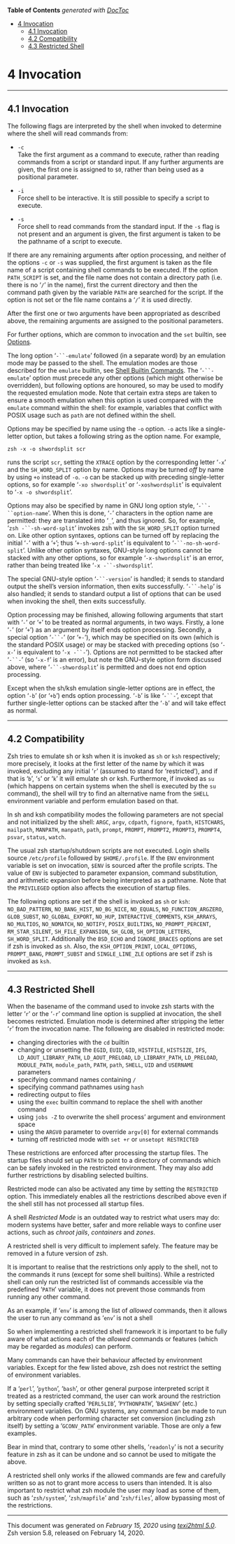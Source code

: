 <!-- START doctoc generated TOC please keep comment here to allow auto update -->
<!-- DON'T EDIT THIS SECTION, INSTEAD RE-RUN doctoc TO UPDATE -->
**Table of Contents**  *generated with [DocToc](https://github.com/thlorenz/doctoc)*

- [4 Invocation](#4-invocation)
  - [4.1 Invocation](#41-invocation)
  - [4.2 Compatibility](#42-compatibility)
  - [4.3 Restricted Shell](#43-restricted-shell)

<!-- END doctoc generated TOC please keep comment here to allow auto update -->

<span id="Invocation"></span> <span id="Invocation-1"></span>

# 4 Invocation

<span id="index-invocation"></span>

-----

<span id="Invocation-2"></span>

## 4.1 Invocation

<span id="index-shell-options"></span>
<span id="index-options_002c-shell"></span>
<span id="index-shell-flags"></span>
<span id="index-flags_002c-shell"></span>

The following flags are interpreted by the shell when invoked to
determine where the shell will read commands from:

  - `-c`  
    Take the first argument as a command to execute, rather than reading
    commands from a script or standard input. If any further arguments
    are given, the first one is assigned to `$0`, rather than being used
    as a positional parameter.

  - `-i`  
    Force shell to be interactive. It is still possible to specify a
    script to execute.

  - `-s`  
    Force shell to read commands from the standard input. If the `-s`
    flag is not present and an argument is given, the first argument is
    taken to be the pathname of a script to execute.

If there are any remaining arguments after option processing, and
neither of the options `-c` or `-s` was supplied, the first argument is
taken as the file name of a script containing shell commands to be
executed. If the option `PATH_SCRIPT` is set, and the file name does not
contain a directory path (i.e. there is no ‘`/`’ in the name), first the
current directory and then the command path given by the variable `PATH`
are searched for the script. If the option is not set or the file name
contains a ‘`/`’ it is used directly.

After the first one or two arguments have been appropriated as described
above, the remaining arguments are assigned to the positional
parameters.

For further options, which are common to invocation and the `set`
builtin, see [Options](Options.html#Options).

The long option ‘`-``-emulate`’ followed (in a separate word) by an
emulation mode may be passed to the shell. The emulation modes are those
described for the `emulate` builtin, see [Shell Builtin
Commands](Shell-Builtin-Commands.html#Shell-Builtin-Commands). The
‘`-``-emulate`’ option must precede any other options (which might
otherwise be overridden), but following options are honoured, so may be
used to modify the requested emulation mode. Note that certain extra
steps are taken to ensure a smooth emulation when this option is used
compared with the `emulate` command within the shell: for example,
variables that conflict with POSIX usage such as `path` are not defined
within the shell.

Options may be specified by name using the `-o` option. `-o` acts like a
single-letter option, but takes a following string as the option name.
For example,

<div class="example">

``` example
zsh -x -o shwordsplit scr
```

</div>

runs the script `scr`, setting the `XTRACE` option by the corresponding
letter ‘`-x`’ and the `SH_WORD_SPLIT` option by name. Options may be
turned *off* by name by using `+o` instead of `-o`. `-o` can be stacked
up with preceding single-letter options, so for example ‘`-xo
shwordsplit`’ or ‘`-xoshwordsplit`’ is equivalent to ‘`-x -o
shwordsplit`’.

<span id="index-long-option"></span>

Options may also be specified by name in GNU long option style,
‘`-``-``option-name`’. When this is done, ‘`-`’ characters in the
option name are permitted: they are translated into ‘`_`’, and thus
ignored. So, for example, ‘`zsh -``-sh-word-split`’ invokes zsh with the
`SH_WORD_SPLIT` option turned on. Like other option syntaxes, options
can be turned off by replacing the initial ‘`-`’ with a ‘`+`’; thus
‘`+-sh-word-split`’ is equivalent to ‘`-``-no-sh-word-split`’. Unlike
other option syntaxes, GNU-style long options cannot be stacked with any
other options, so for example ‘`-x-shwordsplit`’ is an error, rather
than being treated like ‘`-x -``-shwordsplit`’.

<span id="index-_002d_002dversion"></span>
<span id="index-_002d_002dhelp"></span>

The special GNU-style option ‘`-``-version`’ is handled; it sends to
standard output the shell’s version information, then exits
successfully. ‘`-``-help`’ is also handled; it sends to standard output
a list of options that can be used when invoking the shell, then exits
successfully.

Option processing may be finished, allowing following arguments that
start with ‘`-`’ or ‘`+`’ to be treated as normal arguments, in two
ways. Firstly, a lone ‘`-`’ (or ‘`+`’) as an argument by itself ends
option processing. Secondly, a special option ‘`-``-`’ (or ‘`+-`’),
which may be specified on its own (which is the standard POSIX usage) or
may be stacked with preceding options (so ‘`-x-`’ is equivalent to ‘`-x
-``-`’). Options are not permitted to be stacked after ‘`-``-`’ (so
‘`-x-f`’ is an error), but note the GNU-style option form discussed
above, where ‘`-``-shwordsplit`’ is permitted and does not end option
processing.

Except when the sh/ksh emulation single-letter options are in effect,
the option ‘`-b`’ (or ‘`+b`’) ends option processing. ‘`-b`’ is like
‘`-``-`’, except that further single-letter options can be stacked
after the ‘`-b`’ and will take effect as normal.

-----

<span id="Compatibility"></span> <span id="Compatibility-1"></span>

## 4.2 Compatibility

<span id="index-compatibility"></span>
<span id="index-sh-compatibility"></span>
<span id="index-ksh-compatibility"></span>

Zsh tries to emulate sh or ksh when it is invoked as `sh` or `ksh`
respectively; more precisely, it looks at the first letter of the name
by which it was invoked, excluding any initial ‘`r`’ (assumed to stand
for ‘restricted’), and if that is ‘`b`’, ‘`s`’ or ‘`k`’ it will emulate
sh or ksh. Furthermore, if invoked as `su` (which happens on certain
systems when the shell is executed by the `su` command), the shell will
try to find an alternative name from the `SHELL` environment variable
and perform emulation based on that.

In sh and ksh compatibility modes the following parameters are not
special and not initialized by the shell: `ARGC`, `argv`, `cdpath`,
`fignore`, `fpath`, `HISTCHARS`, `mailpath`, `MANPATH`, `manpath`,
`path`, `prompt`, `PROMPT`, `PROMPT2`, `PROMPT3`, `PROMPT4`, `psvar`,
`status`, `watch`.

<span id="index-ENV_002c-use-of"></span>

The usual zsh startup/shutdown scripts are not executed. Login shells
source `/etc/profile` followed by `$HOME/.profile`. If the `ENV`
environment variable is set on invocation, `$ENV` is sourced after the
profile scripts. The value of `ENV` is subjected to parameter expansion,
command substitution, and arithmetic expansion before being interpreted
as a pathname. Note that the `PRIVILEGED` option also affects the
execution of startup files.

The following options are set if the shell is invoked as `sh` or `ksh`:
`NO_BAD_PATTERN`, `NO_BANG_HIST`, `NO_BG_NICE`, `NO_EQUALS`,
`NO_FUNCTION_ARGZERO`, `GLOB_SUBST`, `NO_GLOBAL_EXPORT`, `NO_HUP`,
`INTERACTIVE_COMMENTS`, `KSH_ARRAYS`, `NO_MULTIOS`, `NO_NOMATCH`,
`NO_NOTIFY`, `POSIX_BUILTINS`, `NO_PROMPT_PERCENT`, `RM_STAR_SILENT`,
`SH_FILE_EXPANSION`, `SH_GLOB`, `SH_OPTION_LETTERS`, `SH_WORD_SPLIT`.
Additionally the `BSD_ECHO` and `IGNORE_BRACES` options are set if zsh
is invoked as `sh`. Also, the `KSH_OPTION_PRINT`, `LOCAL_OPTIONS`,
`PROMPT_BANG`, `PROMPT_SUBST` and `SINGLE_LINE_ZLE` options are set if
zsh is invoked as `ksh`.

-----

<span id="Restricted-Shell"></span>
<span id="Restricted-Shell-1"></span>

## 4.3 Restricted Shell

<span id="index-restricted-shell"></span>
<span id="index-RESTRICTED"></span>

When the basename of the command used to invoke zsh starts with the
letter ‘`r`’ or the ‘`-r`’ command line option is supplied at
invocation, the shell becomes restricted. Emulation mode is determined
after stripping the letter ‘`r`’ from the invocation name. The following
are disabled in restricted mode:

  - changing directories with the `cd` builtin
  - changing or unsetting the `EGID`, `EUID`, `GID`, `HISTFILE`,
    `HISTSIZE`, `IFS`, `LD_AOUT_LIBRARY_PATH`, `LD_AOUT_PRELOAD`,
    `LD_LIBRARY_PATH`, `LD_PRELOAD`, `MODULE_PATH`, `module_path`,
    `PATH`, `path`, `SHELL`, `UID` and `USERNAME` parameters
  - specifying command names containing `/`
  - specifying command pathnames using `hash`
  - redirecting output to files
  - using the `exec` builtin command to replace the shell with another
    command
  - using `jobs -Z` to overwrite the shell process’ argument and
    environment space
  - using the `ARGV0` parameter to override `argv[0]` for external
    commands
  - turning off restricted mode with `set +r` or `unsetopt RESTRICTED`

These restrictions are enforced after processing the startup files. The
startup files should set up `PATH` to point to a directory of commands
which can be safely invoked in the restricted environment. They may also
add further restrictions by disabling selected builtins.

Restricted mode can also be activated any time by setting the
`RESTRICTED` option. This immediately enables all the restrictions
described above even if the shell still has not processed all startup
files.

A shell *Restricted Mode* is an outdated way to restrict what users may
do: modern systems have better, safer and more reliable ways to confine
user actions, such as *chroot jails*, *containers* and *zones*.

A restricted shell is very difficult to implement safely. The feature
may be removed in a future version of zsh.

It is important to realise that the restrictions only apply to the
shell, not to the commands it runs (except for some shell builtins).
While a restricted shell can only run the restricted list of commands
accessible via the predefined ‘`PATH`’ variable, it does not prevent
those commands from running any other command.

As an example, if ‘`env`’ is among the list of *allowed* commands, then
it allows the user to run any command as ‘`env`’ is not a shell

So when implementing a restricted shell framework it is important to be
fully aware of what actions each of the *allowed* commands or features
(which may be regarded as *modules*) can perform.

Many commands can have their behaviour affected by environment
variables. Except for the few listed above, zsh does not restrict the
setting of environment variables.

If a ‘`perl`’, ‘`python`’, ‘`bash`’, or other general purpose
interpreted script it treated as a restricted command, the user can work
around the restriction by setting specially crafted ‘`PERL5LIB`’,
‘`PYTHONPATH`’, ‘`BASHENV`’ (etc.) environment variables. On GNU
systems, any command can be made to run arbitrary code when performing
character set conversion (including zsh itself) by setting a
‘`GCONV_PATH`’ environment variable. Those are only a few examples.

Bear in mind that, contrary to some other shells, ‘`readonly`’ is not a
security feature in zsh as it can be undone and so cannot be used to
mitigate the above.

A restricted shell only works if the allowed commands are few and
carefully written so as not to grant more access to users than intended.
It is also important to restrict what zsh module the user may load as
some of them, such as ‘`zsh/system`’, ‘`zsh/mapfile`’ and ‘`zsh/files`’,
allow bypassing most of the restrictions.

-----

This document was generated on *February 15, 2020* using
[*texi2html 5.0*](http://www.nongnu.org/texi2html/).  
Zsh version 5.8, released on February 14, 2020.
